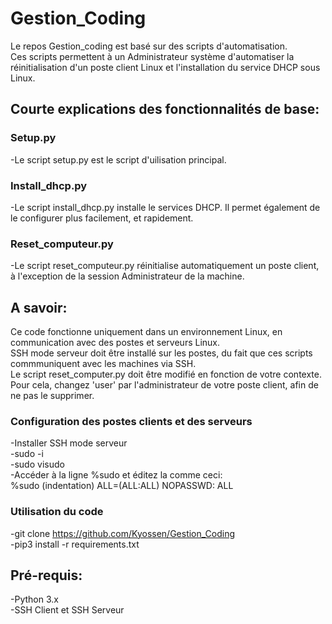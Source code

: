 # Gestion_Coding


Le repos Gestion_coding est basé sur des scripts d'automatisation.    
Ces scripts permettent à un Administrateur système d'automatiser la réinitialisation d'un poste client Linux et l'installation du service DHCP sous Linux.


## Courte explications des fonctionnalités de base:

### Setup.py
-Le script setup.py est le script d'uilisation principal.

### Install_dhcp.py
-Le script install_dhcp.py installe le services DHCP. Il permet également de le configurer plus facilement, et rapidement.

### Reset_computeur.py
-Le script reset_computeur.py réinitialise automatiquement un poste client, à l'exception de la session Administrateur de la machine.


## A savoir:
Ce code fonctionne uniquement dans un environnement Linux, en communication avec des postes et serveurs Linux.    
SSH mode serveur doit être installé sur les postes, du fait que ces scripts commmuniquent avec les machines via SSH.    
Le script reset_computer.py doit être modifié en fonction de votre contexte. Pour cela, changez 'user' par l'administrateur de votre poste client, afin de ne pas le supprimer.    
### Configuration des postes clients et des serveurs    
-Installer SSH mode serveur    
-sudo -i    
-sudo visudo    
-Accéder à la ligne %sudo et éditez la comme ceci:    
  %sudo (indentation) ALL=(ALL:ALL) NOPASSWD: ALL

### Utilisation du code
-git clone https://github.com/Kyossen/Gestion_Coding       
-pip3 install -r requirements.txt   

## Pré-requis:     
-Python 3.x       
-SSH Client et SSH Serveur  
